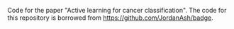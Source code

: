 Code for the paper "Active learning for cancer classification". The code for this repository is borrowed from 
https://github.com/JordanAsh/badge. 
